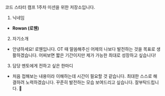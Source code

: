 코드 스타터 캠프 1주차 미션을 위한 저장소입니다.
1. 닉네임
 - **Rowan (로웬)**

2. 자기소개 
 - 안녕하세요! 로웬입니다. OT 때 말씀해주신 어제의 나보다 발전하는 것을 목표로 생활하겠습니다.
   어찌보면 짧은 기간이지만 제가 가능한 최대로 성장하고 싶습니다!

3. 담당 멘토에게 전하고 싶은 한마디
 - 처음 접해보는 내용이라 이해하는데 시간이 필요할 것 같습니다. 최대한 스스로 해결하려 노력하겠습니다.
 꾸준히 발전하는 모습 보여드리고 싶습니다. 잘부탁드립니다. 🙏
